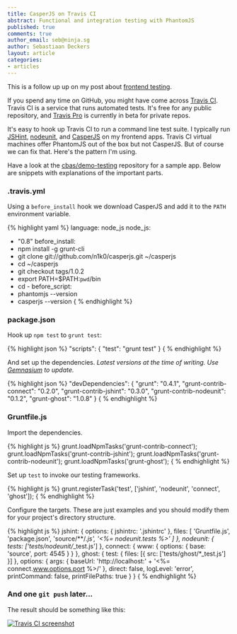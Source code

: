 ```yaml
---
title: CasperJS on Travis CI
abstract: Functional and integration testing with PhantomJS
published: true
comments: true
author_email: seb@ninja.sg
author: Sebastiaan Deckers
layout: article
categories:
- articles
---
```


This is a follow up up on my post about [frontend testing](/frontend-testing/).

If you spend any time on GitHub, you might have come across [Travis CI](https://travis-ci.org/). Travis CI is a service that runs automated tests. It's free for any public repository, and [Travis Pro](http://travis-ci.com/) is currently in beta for private repos.

It's easy to hook up Travis CI to run a command line test suite. I typically run [JSHint](http://jshint.com/), [nodeunit](https://github.com/caolan/nodeunit), and [CasperJS](http://casperjs.org/) on my frontend apps. Travis CI virtual machines offer PhantomJS out of the box but not CasperJS. But of course we can fix that. Here's the pattern I'm using.

Have a look at the [cbas/demo-testing](https://github.com/cbas/demo-testing) repository for a sample app. Below are snippets with explanations of the important parts.

### .travis.yml

Using a `before_install` hook we download CasperJS and add it to the `PATH` environment variable.

{% highlight yaml %}
language: node_js
node_js:
  - "0.8"
before_install:
  - npm install -g grunt-cli
  - git clone git://github.com/n1k0/casperjs.git ~/casperjs
  - cd ~/casperjs
  - git checkout tags/1.0.2
  - export PATH=$PATH:`pwd`/bin
  - cd -
before_script:
  - phantomjs --version
  - casperjs --version
{ % endhighlight %}

### package.json

Hook up `npm test` to `grunt test`:

{% highlight json %}
"scripts": {
	"test": "grunt test"
}
{ % endhighlight %}

And set up the dependencies. *Latest versions at the time of writing. Use [Gemnasium](https://gemnasium.com/) to update.*

{% highlight json %}
"devDependencies": {
	"grunt": "0.4.1",
	"grunt-contrib-connect": "0.2.0",
	"grunt-contrib-jshint": "0.3.0",
	"grunt-contrib-nodeunit": "0.1.2",
	"grunt-ghost": "1.0.8"
}
{ % endhighlight %}

### Gruntfile.js

Import the dependencies.

{% highlight js %}
grunt.loadNpmTasks('grunt-contrib-connect');
grunt.loadNpmTasks('grunt-contrib-jshint');
grunt.loadNpmTasks('grunt-contrib-nodeunit');
grunt.loadNpmTasks('grunt-ghost');
{ % endhighlight %}

Set up `test` to invoke our testing frameworks.

{% highlight js %}
grunt.registerTask('test', ['jshint', 'nodeunit', 'connect', 'ghost']);
{ % endhighlight %}

Configure the targets. These are just examples and you should modify them for your project's directory structure.

{% highlight js %}
jshint: {
	options: {
		jshintrc: '.jshintrc'
	},
	files: [
		'Gruntfile.js',
		'package.json',
		'source/**/*.js',
		'<%= nodeunit.tests %>'
	]
},
nodeunit: {
	tests: ['tests/nodeunit/*_test.js']
},
connect: {
	www: {
		options: {
			base: 'source',
			port: 4545
		}
	}
},
ghost: {
	test: {
		files: [{
			src: ['tests/ghost/*_test.js']
		}]
	},
	options: {
		args: {
			baseUrl: 'http://localhost:' +
				'<%= connect.www.options.port %>/'
		},
		direct: false,
		logLevel: 'error',
		printCommand: false,
		printFilePaths: true
	}
}
{ % endhighlight %}

### And one `git push` later...

The result should be something like this:

[![Travis CI screenshot](http://i.imgur.com/69GcHhe.png)](https://travis-ci.org/cbas/demo-testing/builds/5976986)
